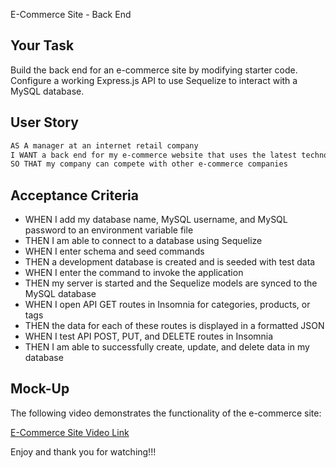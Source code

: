 E-Commerce Site - Back End

## Your Task

Build the back end for an e-commerce site by modifying starter code. Configure a working Express.js API to use Sequelize to interact with a MySQL database.

## User Story

```md
AS A manager at an internet retail company
I WANT a back end for my e-commerce website that uses the latest technologies
SO THAT my company can compete with other e-commerce companies
```

## Acceptance Criteria

- WHEN I add my database name, MySQL username, and MySQL password to an environment variable file
- THEN I am able to connect to a database using Sequelize
- WHEN I enter schema and seed commands
- THEN a development database is created and is seeded with test data
- WHEN I enter the command to invoke the application
- THEN my server is started and the Sequelize models are synced to the MySQL database
- WHEN I open API GET routes in Insomnia for categories, products, or tags
- THEN the data for each of these routes is displayed in a formatted JSON
- WHEN I test API POST, PUT, and DELETE routes in Insomnia
- THEN I am able to successfully create, update, and delete data in my database

## Mock-Up

The following video demonstrates the functionality of the e-commerce site:

[E-Commerce Site Video Link](https://drive.google.com/file/d/1Wb0j5tWoRyV_pEwctaY6-oqDtm_qzLDG/view)

Enjoy and thank you for watching!!!
